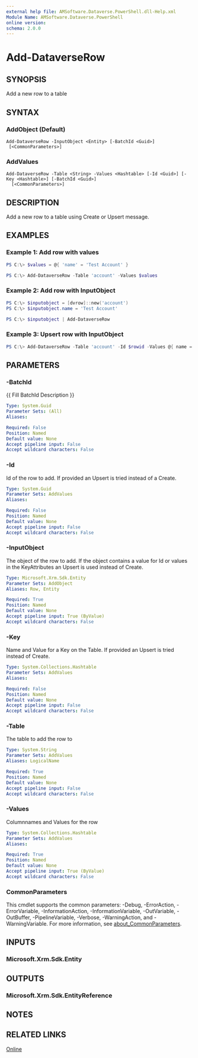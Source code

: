 ```yaml
---
external help file: AMSoftware.Dataverse.PowerShell.dll-Help.xml
Module Name: AMSoftware.Dataverse.PowerShell
online version:
schema: 2.0.0
---
```


# Add-DataverseRow

## SYNOPSIS
Add a new row to a table

## SYNTAX

### AddObject (Default)
```
Add-DataverseRow -InputObject <Entity> [-BatchId <Guid>] 
 [<CommonParameters>]
```

### AddValues
```
Add-DataverseRow -Table <String> -Values <Hashtable> [-Id <Guid>] [-Key <Hashtable>] [-BatchId <Guid>]
  [<CommonParameters>]
```

## DESCRIPTION
Add a new row to a table using Create or Upsert message.

## EXAMPLES

### Example 1: Add row with values

```powershell
PS C:\> $values = @{ 'name' = 'Test Account' }

PS C:\> Add-DataverseRow -Table 'account' -Values $values
```

### Example 2: Add row with InputObject

```powershell
PS C:\> $inputobject = [dvrow]::new('account')
PS C:\> $inputobject.name = 'Test Account'

PS C:\> $inputobject | Add-DataverseRow
```

### Example 3: Upsert row with InputObject

```powershell
PS C:\> Add-DataverseRow -Table 'account' -Id $rowid -Values @{ name = 'Account (Updated)' }
```

## PARAMETERS

### -BatchId
{{ Fill BatchId Description }}

```yaml
Type: System.Guid
Parameter Sets: (All)
Aliases:

Required: False
Position: Named
Default value: None
Accept pipeline input: False
Accept wildcard characters: False
```

### -Id
Id of the row to add. If provided an Upsert is tried instead of a Create.

```yaml
Type: System.Guid
Parameter Sets: AddValues
Aliases:

Required: False
Position: Named
Default value: None
Accept pipeline input: False
Accept wildcard characters: False
```

### -InputObject
The object of the row to add. If the object contains a value for Id or values in the KeyAttributes an Upsert is used instead of Create.

```yaml
Type: Microsoft.Xrm.Sdk.Entity
Parameter Sets: AddObject
Aliases: Row, Entity

Required: True
Position: Named
Default value: None
Accept pipeline input: True (ByValue)
Accept wildcard characters: False
```

### -Key
Name and Value for a Key on the Table. If provided an Upsert is tried instead of Create.

```yaml
Type: System.Collections.Hashtable
Parameter Sets: AddValues
Aliases:

Required: False
Position: Named
Default value: None
Accept pipeline input: False
Accept wildcard characters: False
```

### -Table
The table to add the row to

```yaml
Type: System.String
Parameter Sets: AddValues
Aliases: LogicalName

Required: True
Position: Named
Default value: None
Accept pipeline input: False
Accept wildcard characters: False
```

### -Values
Columnnames and Values for the row

```yaml
Type: System.Collections.Hashtable
Parameter Sets: AddValues
Aliases:

Required: True
Position: Named
Default value: None
Accept pipeline input: True (ByValue)
Accept wildcard characters: False
```

### CommonParameters
This cmdlet supports the common parameters: -Debug, -ErrorAction, -ErrorVariable, -InformationAction, -InformationVariable, -OutVariable, -OutBuffer, -PipelineVariable, -Verbose, -WarningAction, and -WarningVariable. For more information, see [about_CommonParameters](http://go.microsoft.com/fwlink/?LinkID=113216).

## INPUTS

### Microsoft.Xrm.Sdk.Entity
## OUTPUTS

### Microsoft.Xrm.Sdk.EntityReference
## NOTES

## RELATED LINKS

[Online](https://github.com/AMSoftwareNL/DataversePowershell/blob/main/docs/Add-DataverseRow.md)


